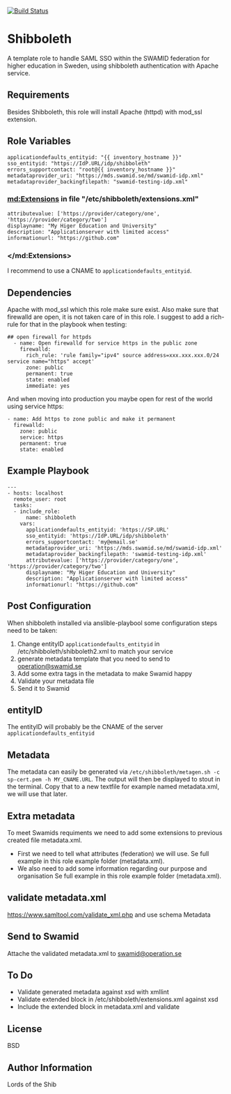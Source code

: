 [![Build Status](https://travis-ci.org/flysen/shibboleth.svg?branch=master)](https://travis-ci.org/flysen/shibboleth)

Shibboleth
=========

A template role to handle SAML SSO within the SWAMID federation for higher education in Sweden, using shibboleth authentication with Apache service.

Requirements
------------

Besides Shibboleth, this role will install Apache (httpd) with mod_ssl extension.

Role Variables
--------------

```
applicationdefaults_entityid: "{{ inventory_hostname }}"
sso_entityid: "https://IdP.URL/idp/shibboleth"
errors_supportcontact: "root@{{ inventory_hostname }}"
metadataprovider_uri: "https://mds.swamid.se/md/swamid-idp.xml"
metadataprovider_backingfilepath: "swamid-testing-idp.xml"
```
### <md:Extensions> in file "/etc/shibboleth/extensions.xml"
```
attributevalue: ['https://provider/category/one', 'https://provider/category/two']
displayname: "My Higer Education and University"
description: "Applicationserver with limited access"
informationurl: "https://github.com"
```
### </md:Extensions>

I recommend to use a CNAME to ```applicationdefaults_entityid```.

Dependencies
------------

Apache with mod_ssl which this role make sure exist. 
Also make sure that firewalld are open, it is not taken care of in this role. I suggest to add a rich-rule for that in the playbook when testing:
```
## open firewall for httpds
  - name: Open firewalld for service https in the public zone
    firewalld:
      rich_rule: 'rule family="ipv4" source address=xxx.xxx.xxx.0/24 service name="https" accept'
      zone: public
      permanent: true
      state: enabled
      immediate: yes
```
And when moving into production you maybe open for rest of the world using service https:
```
- name: Add https to zone public and make it permanent
  firewalld:
    zone: public
    service: https
    permanent: true
    state: enabled
```

Example Playbook
----------------

```
---
- hosts: localhost
  remote_user: root
  tasks:
  - include_role:
      name: shibboleth
    vars:
      applicationdefaults_entityid: 'https://SP.URL'
      sso_entityid: 'https://IdP.URL/idp/shibboleth' 
      errors_supportcontact: 'my@email.se'
      metadataprovider_uri: 'https://mds.swamid.se/md/swamid-idp.xml'
      metadataprovider_backingfilepath: 'swamid-testing-idp.xml'
      attributevalue: ['https://provider/category/one', 'https://provider/category/two']
      displayname: "My Higer Education and University"
      description: "Applicationserver with limited access"
      informationurl: "https://github.com"
```

Post Configuration
------------------

When shibboleth installed via anslible-playbool some configuration steps need to be taken:
1. Change entityID ```applicationdefaults_entityid``` in /etc/shibboleth/shibboleth2.xml to match your service
2. generate metadata template that you need to send to operation@swamid.se
3. Add some extra tags in the metadata to make Swamid happy
4. Validate your metadata file
5. Send it to Swamid

## entityID

The entityID will probably be the CNAME of the server ```applicationdefaults_entityid```

## Metadata

The metadata can easily be generated via ``` /etc/shibboleth/metagen.sh -c sp-cert.pem -h MY_CNAME.URL ```. The output will then be displayed to stout in the terminal. Copy that to a new textfile for example named metadata.xml, we will use that later.

## Extra metadata

To meet Swamids requiments we need to add some extensions to previous created file metadata.xml. 
* First we need to tell what attributes (federation) we will use. Se full example in this role example folder (metadata.xml).
* We also need to add some information regarding our purpose and organisation Se full example in this role example folder (metadata.xml).

## validate metadata.xml

https://www.samltool.com/validate_xml.php and use schema Metadata

## Send to Swamid

Attache the validated metadata.xml to swamid@operation.se

To Do
-----

* Validate generated metadata against xsd with xmllint
* Validate extended block in /etc/shibboleth/extensions.xml against xsd 
* Include the extended block in metadata.xml and validate

License
-------

BSD

Author Information
------------------
Lords of the Shib
